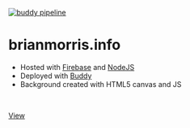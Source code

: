 [![buddy pipeline](https://app.buddy.works/brianmorris/brianmorris-info/pipelines/pipeline/214195/badge.svg?token=7a0670666b63a61c2f69625d7fbfdb03a82986ebcb0c4e23cc19d8549e4219c4 "buddy pipeline")](https://app.buddy.works/brianmorris/brianmorris-info/pipelines/pipeline/214195)
<br />

# brianmorris.info

* Hosted with [Firebase](https://firebase.com "Visit firebase.com") and [NodeJS](https://nodejs.org "Visit nodejs.org")
* Deployed with [Buddy](https://buddy.works "Visit buddy.works")
* Background created with HTML5 canvas and JS
<br />

[View](https://brianmorris.info "Visit brianmorris.info")
